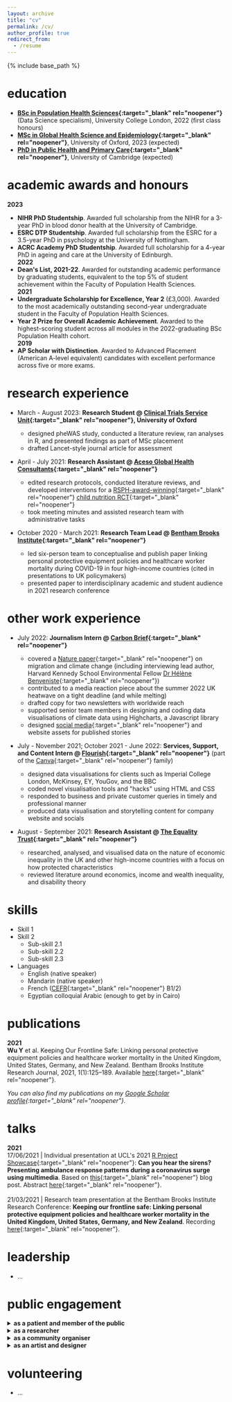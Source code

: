 ```yaml
---
layout: archive
title: "cv"
permalink: /cv/
author_profile: true
redirect_from:
  - /resume
---
```


{% include base_path %}

education
======
* **[BSc in Population Health Sciences](https://www.ucl.ac.uk/prospective-students/undergraduate/degrees/population-health-sciences-bsc){:target="_blank" rel="noopener"}** (Data Science specialism), University College London, 2022 (first class honours)
* **[MSc in Global Health Science and Epidemiology](https://www.ox.ac.uk/admissions/graduate/courses/msc-global-health-science-and-epidemiology){:target="_blank" rel="noopener"}**, University of Oxford, 2023 (expected)
* **[PhD in Public Health and Primary Care](https://www.postgraduate.study.cam.ac.uk/courses/directory/cvphpdhpc){:target="_blank" rel="noopener"}**, University of Cambridge (expected)

academic awards and honours
======
**2023**<br>
* **NIHR PhD Studentship**. Awarded full scholarship from the NIHR for a 3-year PhD in blood donor health at the University of Cambridge.
* **ESRC DTP Studentship**. Awarded full scholarship from the ESRC for a 3.5-year PhD in psychology at the University of Nottingham.
* **ACRC Academy PhD Studentship**. Awarded full scholarship for a 4-year PhD in ageing and care at the University of Edinburgh.
<br>**2022**<br>
* **Dean's List, 2021-22**. Awarded for outstanding academic performance by graduating students, equivalent to the top 5% of student achievement within the Faculty of Population Health Sciences.
<br>**2021**<br>
* **Undergraduate Scholarship for Excellence, Year 2** (£3,000). Awarded to the most academically outstanding second-year undergraduate student in the Faculty of Population Health Sciences.
* **Year 2 Prize for Overall Academic Achievement**. Awarded to the highest-scoring student across all modules in the 2022-graduating BSc Population Health cohort.
<br>**2019**<br>
* **AP Scholar with Distinction**. Awarded to Advanced Placement (American A-level equivalent) candidates with excellent performance across five or more exams.

research experience
======
* March - August 2023: **Research Student @ [Clinical Trials Service Unit](https://www.ctsu.ox.ac.uk/){:target="_blank" rel="noopener"}, University of Oxford**
  * designed pheWAS study, conducted a literature review, ran analyses in R, and presented findings as part of MSc placement
  * drafted Lancet-style journal article for assessment

* April - July 2021: **Research Assistant @ [Aceso Global Health Consultants](https://www.acesoghc.com/){:target="_blank" rel="noopener"}**
  * edited research protocols, conducted literature reviews, and developed interventions for a [RSPH-award-winning](https://www.arc-nt.nihr.ac.uk/news-and-events/2021/september/community-led-neon-programme-wins-rsph-award/){:target="_blank" rel="noopener"} [child nutrition RCT](https://www.acesoghc.com/neon){:target="_blank" rel="noopener"}
  * took meeting minutes and assisted research team with administrative tasks

* October 2020 - March 2021: **Research Team Lead @ [Bentham Brooks Institute](https://benthambrooks.wixsite.com/home){:target="_blank" rel="noopener"}**
  * led six-person team to conceptualise and publish paper linking personal protective equipment policies and healthcare worker mortality during COVID-19 in four high-income countries (cited in presentations to UK policymakers)
  * presented paper to interdisciplinary academic and student audience in 2021 research conference

other work experience
======
* July 2022: **Journalism Intern @ [Carbon Brief](https://www.carbonbrief.org/){:target="_blank" rel="noopener"}**
  * covered a [Nature paper](https://www.nature.com/articles/s41558-022-01401-w){:target="_blank" rel="noopener"} on migration and climate change (including interviewing lead author, Harvard Kennedy School Environmental Fellow [Dr Hélène Benveniste](https://www.helenebenveniste.com/){:target="_blank" rel="noopener"})
  * contributed to a media reaction piece about the summer 2022 UK heatwave on a tight deadline (and while melting)
  * drafted copy for two newsletters with worldwide reach
  * supported senior team members in designing and coding data visualisations of climate data using Highcharts, a Javascript library
  * designed [social media](https://www.instagram.com/p/CgcTxxkqcr2/?img_index=1){:target="_blank" rel="noopener"} and website assets for published stories
 
* July - November 2021; October 2021 - June 2022: **Services, Support, and Content Intern @ [Flourish](https://flourish.studio/){:target="_blank" rel="noopener"}** (part of the [Canva](https://www.canva.com/){:target="_blank" rel="noopener"} family)
  * designed data visualisations for clients such as Imperial College London, McKinsey, EY, YouGov, and the BBC
  * coded novel visualisation tools and "hacks" using HTML and CSS
  * responded to business and private customer queries in timely and professional manner
  * produced data visualisation and storytelling content for company website and socials
 
* August - September 2021: **Research Assistant @ [The Equality Trust](https://equalitytrust.org.uk/){:target="_blank" rel="noopener"}**
  * researched, analysed, and visualised data on the nature of economic inequality in the UK and other high-income countries with a focus on how protected characteristics
  * reviewed literature around economics, income and wealth inequality, and disability theory

skills
======
* Skill 1
* Skill 2
  * Sub-skill 2.1
  * Sub-skill 2.2
  * Sub-skill 2.3
* Languages
  * English (native speaker)
  * Mandarin (native speaker)
  * French ([CEFR](https://www.coe.int/en/web/common-european-framework-reference-languages/table-1-cefr-3.3-common-reference-levels-global-scale){:target="_blank" rel="noopener"} B1/2)
  * Egyptian colloquial Arabic (enough to get by in Cairo)

publications
======
**2021**<br>
<b>Wu Y</b> et al. Keeping Our Frontline Safe: Linking personal protective equipment policies and healthcare worker mortality in the United Kingdom, United States, Germany, and New Zealand. Bentham Brooks Institute Research Journal, 2021, 1(1):125–189. Available [here](https://issuu.com/ucleuropeanhorizons/docs/final_bbi_global_health__new__1){:target="_blank" rel="noopener"}.

*You can also find my publications on my [Google Scholar profile](https://scholar.google.co.uk/citations?user=BfQsB3gAAAAJ&hl=en){:target="_blank" rel="noopener"}.*
  
talks
======
**2021**<br>
17/06/2021 | Individual presentation at UCL's 2021 [R Project Showcase](https://www.ucl.ac.uk/research/domains/eresearch/developing-technical-skills-good-practice-careers/develop-better-research-software-0#Research){:target="_blank" rel="noopener"}: **Can you hear the sirens? Presenting ambulance response patterns during a coronavirus surge using multimedia**. Based on [this](https://wmjlwuh.medium.com/can-you-hear-the-sirens-61fe05efb1eb){:target="_blank" rel="noopener"} blog post. Abstract [here](https://www.ellenwebborn.com/pdf/Abstracts_v03.pdf){:target="_blank" rel="noopener"}. 
<br><br>
21/03/2021 | Research team presentation at the Bentham Brooks Institute Research Conference: **Keeping our frontline safe: Linking personal protective equipment policies and healthcare worker mortality in the United Kingdom, United States, Germany, and New Zealand**. Recording [here](https://www.youtube.com/watch?v=Gw9sNWdPD4E){:target="_blank" rel="noopener"}. 
  
leadership
======
* ...

public engagement
======
<details>
    <summary><b>as a patient and member of the public</b></summary>
    <p>SAUK, PPIE, arts council england, CG Scolio, BTRU + other studies</p>
</details>
<details>
    <summary><b>as a researcher</b></summary>
    <p>WordSmith, emBRACE</p>
</details>
<details>
    <summary><b>as a community organiser</b></summary>
    <p>Blossoming Wards</p>
</details>
<details>
    <summary><b>as an artist and designer</b></summary>
    <p>MSDUK, P4PPE</p>
</details>

volunteering
======
* ...


